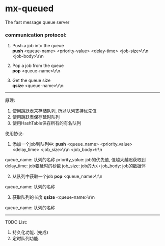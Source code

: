 mx-queued
=========

The fast message queue server

<h3>communication protocol:</h3>

1) Push a job into the queue<br />
<b>push</b> &lt;queue-name&gt; &lt;priority-value&gt; &lt;delay-time&gt; &lt;job-size&gt;\r\n<br />
&lt;job-body&gt;\r\n<br />

2) Pop a job from the queue<br />
<b>pop</b> &lt;queue-name&gt;\r\n<br />

3) Get the queue size<br />
<b>qsize</b> &lt;queue-name&gt;\r\n<br />

-------------------------------------------------

原理:
1) 使用跳跃表来存储队列, 所以队列支持优先值
2) 使用跳跃表保存延时队列
3) 使用HashTable保存所有的有名队列

使用协议:
1) 添加一个job到队列中:
  <b>push</b> &lt;queue_name&gt; &lt;priority_value&gt; &lt;delay_time&gt; &lt;job_size&gt;\r\n
  &lt;job_body&gt;\r\n

queue_name: 队列的名称
priority_value: job的优先值, 值越大越迟获取到
delay_time: job要延时的秒数
job_size: job的大小
job_body: job的数据体

2) 从队列中获取一个job
  <b>pop</b> &lt;queue_name&gt;\r\n<br />

queue_name: 队列的名称

3) 获取队列的长度
  <b>qsize</b> &lt;queue-name&gt;\r\n<br />

queue_name: 队列的名称

-------------------------------------------------
TODO List:

1) 持久化功能. (完成)
2) 定时队列功能.
